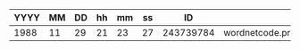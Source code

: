 | YYYY | MM | DD | hh | mm | ss | ID | file |  | term |
| - | - | - | - | - | - | - | - | - | - |
| 1988 | 11 | 29 | 21 | 23 | 27 | 243739784 | wordnetcode.princeton.edu/1.2/1.2.tar.gz/1.2/dbfiles/noun.artifact |  | WordNet |
